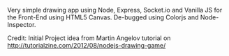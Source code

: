 Very simple drawing app using Node, Express, Socket.io and Vanilla JS for the Front-End using HTML5 Canvas. 
De-bugged using Colorjs and Node-Inspector.

Credit: Initial Project idea from Martin Angelov tutorial on http://tutorialzine.com/2012/08/nodejs-drawing-game/